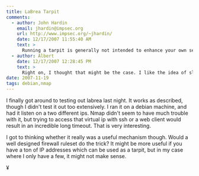 ```yaml
---
title: LaBrea Tarpit
comments:
  - author: John Hardin
    email: jhardin@impsec.org
    url: http://www.impsec.org/~jhardin/
    date: 12/17/2007 11:55:40 AM
    text: >
      Running a tarpit is generally not intended to enhance your own security - firewalling does that as effectively as a tarpit, especially if you firewall a scanning host reactively.<br/><br/>There are two general reasons to run a tarpit:<br/><br/>(1) to help protect the Internet in general against vulnerability scanners - if the scanner is stuck in your tarpit, he isn't scanning your (possibly vulnerable) neighbor. If enough people do this, then auto-propagating worms are slowed enough for (hopefully) countermeasures and patches to be developed.<br/><br/>(2) to counterattack the attacker by starving his resources. This assumes the attacker has limited connection resources to work with.
  - author: Albert
    date: 12/17/2007 12:28:45 PM
    text: >
      Right on, I thought that might be the case. I like the idea of slowing down knuckle heads.<br/><br/>PS - Congratulations to Ron Paul on his recent fundraising accomplishments. I'm very impressed! I run another website with a little info on the upcoming elections:<br/><br/><a href="http://www.2008-presidential-election.info/blog/" rel="nofollow">http://www.2008-presidential-election.info/blog/</a>
date: 2007-11-19
tags: debian,nmap
---
```


I finally got around to testing out labrea last night. It works as described, though I didn't test it out too extensively. I ran it on a debian machine, and had it listen on a two different ips. Nmap didn't seem to have much trouble with it, but trying to access that virtual ip with ssh or a web client would result in an incredible long timeout. That is very interesting.

I got to thinking whether it really was a useful mechanism though. Would a well designed firewall ruleset do the trick? It might be more useful if you have a ton of IP addresses which can be used as a tarpit, but in my case where I only have a few, it might not make sense.

¥


